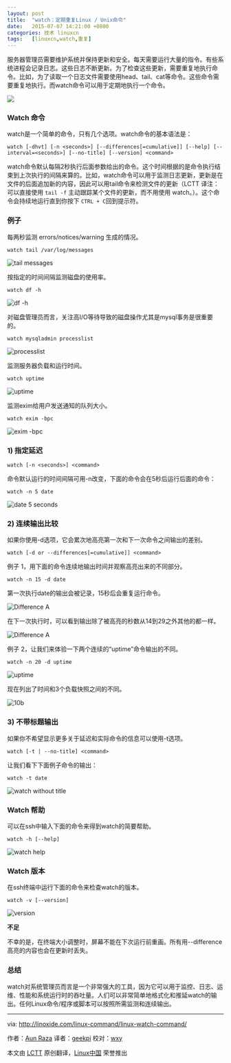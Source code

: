 ```yaml
---
layout: post
title:	"watch：定期重复Linux / Unix命令"
date:	2015-07-07 14:21:00 +0800 
categories:	技术 linuxcn 
tags:	[linuxcn,watch,重复]
---
```



服务器管理员需要维护系统并保持更新和安全。每天需要运行大量的指令。有些系统进程会记录日志。这些日志不断更新。为了检查这些更新，需要重复地执行命令。比如，为了读取一个日志文件需要使用head、tail、cat等命令。这些命令需要重复地执行。而watch命令可以用于定期地执行一个命令。


![](/Asserts/Images//attachment/album/201507/05/222526uus5925dpb555xyr.jpg)


### Watch 命令


watch是一个简单的命令，只有几个选项。watch命令的基本语法是：



```
watch [-dhvt] [-n <seconds>] [--differences[=cumulative]] [--help] [--interval=<seconds>] [--no-title] [--version] <command>

```

watch命令默认每隔2秒执行后面参数给出的命令。这个时间根据的是命令执行结束到上次执行的间隔来算的。比如，watch命令可以用于监测日志更新，更新是在文件的后面追加新的内容，因此可以用tail命令来检测文件的更新（LCTT 译注：可以直接使用 `tail -f` 主动跟踪某个文件的更新，而不用使用 watch。）。这个命令会持续地运行直到你按下 `CTRL + C`回到提示符。


### 例子


每两秒监测 errors/notices/warning 生成的情况。



```
watch tail /var/log/messages

```

![tail messages](/Asserts/Images//attachment/album/201507/05/222531dlij1jff48rrcasa.png)


按指定的时间间隔监测磁盘的使用率。



```
watch df -h

```

![df -h](/Asserts/Images//attachment/album/201507/05/222532en4m39mm3j029pgp.png)


对磁盘管理员而言，关注高I/O等待导致的磁盘操作尤其是mysql事务是很重要的。



```
watch mysqladmin processlist

```

![processlist](/Asserts/Images//attachment/album/201507/05/222532q2ipcghizkhejbe2.png)


监测服务器负载和运行时间。



```
watch uptime

```

![uptime](/Asserts/Images//attachment/album/201507/05/222533anujurflz34xljtx.png)


监测exim给用户发送通知的队列大小。



```
watch exim -bpc

```

![exim -bpc](/Asserts/Images//attachment/album/201507/05/222533qqzhh2xjaxzx753i.png)


### 1) 指定延迟



```
watch [-n <seconds>] <command>

```

命令默认运行的时间间隔可用-n改变，下面的命令会在5秒后运行后面的命令：



```
watch -n 5 date

```

![date 5 seconds](/Asserts/Images//attachment/album/201507/05/222534wdn75q76050b27qc.png)


### 2) 连续输出比较


如果你使用-d选项，它会累次地高亮第一次和下一次命令之间输出的差别。



```
watch [-d or --differences[=cumulative]] <command>

```

例子 1，用下面的命令连续地输出时间并观察高亮出来的不同部分。



```
watch -n 15 -d date

```

第一次执行date的输出会被记录，15秒后会重复运行命令。


![Difference A](/Asserts/Images//attachment/album/201507/05/222534eq5gi5lzleel4iel.png)


在下一次执行时，可以看到输出除了被高亮的秒数从14到29之外其他的都一样。


![Difference A](/Asserts/Images//attachment/album/201507/05/222534x29d7mm2kcqypkwe.png)


例子 2，让我们来体验一下两个连续的“uptime”命令输出的不同。



```
watch -n 20 -d uptime

```

![uptime](/Asserts/Images//attachment/album/201507/05/222533anujurflz34xljtx.png)


现在列出了时间和3个负载快照之间的不同。


![10b](/Asserts/Images//attachment/album/201507/05/222535gttvhlaffogk3kkz.png)


### 3) 不带标题输出


如果你不希望显示更多关于延迟和实际命令的信息可以使用-t选项。



```
watch [-t | --no-title] <command>

```

让我们看下下面例子命令的输出：



```
watch -t date

```

![watch without title](/Asserts/Images//attachment/album/201507/05/222535fvv68ffrsvn8bc3y.png)


### Watch 帮助


可以在ssh中输入下面的命令来得到watch的简要帮助。



```
watch -h [--help]

```

![watch help](/Asserts/Images//attachment/album/201507/05/222536ud631kovem9mkd1d.png)


### Watch 版本


在ssh终端中运行下面的命令来检查watch的版本。



```
watch -v [--version]

```

![version](/Asserts/Images//attachment/album/201507/05/222536zp1uocco1mabxaec.png)


**不足**


不幸的是，在终端大小调整时，屏幕不能在下次运行前重画。所有用--difference高亮的内容也会在更新时丢失。


### 总结


watch对系统管理员而言是一个非常强大的工具，因为它可以用于监控、日志、运维、性能和系统运行时的吞吐量。人们可以非常简单地格式化和推延watch的输出。任何Linux命令/程序或脚本可以按照所需监测和连续输出。




---


via: <http://linoxide.com/linux-command/linux-watch-command/>


作者：[Aun Raza](http://linoxide.com/author/arunrz/) 译者：[geekpi](https://github.com/geekpi) 校对：[wxy](https://github.com/wxy)


本文由 [LCTT](https://github.com/LCTT/TranslateProject) 原创翻译，[Linux中国](https://linux.cn/) 荣誉推出
